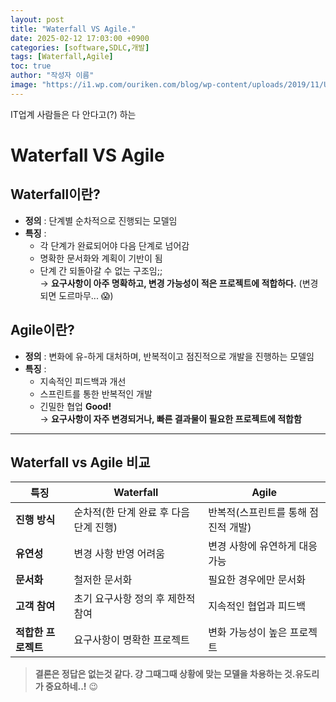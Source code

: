 ```yaml
---
layout: post
title: "Waterfall VS Agile."
date: 2025-02-12 17:03:00 +0900
categories: [software,SDLC,개발]
tags: [Waterfall,Agile]
toc: true
author: "작성자 이름"
image: "https://i1.wp.com/ouriken.com/blog/wp-content/uploads/2019/11/Untitled-design-2.png?w=736"
---
```



IT업계 사람들은 다 안다고(?) 하는  
# Waterfall VS Agile

## Waterfall이란?
- **정의** : 단계별 순차적으로 진행되는 모델임  
- **특징** :  
  - 각 단계가 완료되어야 다음 단계로 넘어감  
  - 명확한 문서화와 계획이 기반이 됨  
  - 단계 간 되돌아갈 수 없는 구조임;;  
  → **요구사항이 아주 명확하고, 변경 가능성이 적은 프로젝트에 적합하다.** (변경되면 도르마무... 😱)

## Agile이란?
- **정의** : 변화에 유-하게 대처하며, 반복적이고 점진적으로 개발을 진행하는 모델임  
- **특징** :  
  - 지속적인 피드백과 개선  
  - 스프린트를 통한 반복적인 개발  
  - 긴밀한 협업 **Good!**  
  → **요구사항이 자주 변경되거나, 빠른 결과물이 필요한 프로젝트에 적합함**  

---

## Waterfall vs Agile 비교

| 특징               | Waterfall                                  | Agile                                |
|------------------|---------------------------------|--------------------------------|
| **진행 방식**      | 순차적(한 단계 완료 후 다음 단계 진행)       | 반복적(스프린트를 통해 점진적 개발)  |
| **유연성**        | 변경 사항 반영 어려움                   | 변경 사항에 유연하게 대응 가능       |
| **문서화**        | 철저한 문서화                        | 필요한 경우에만 문서화            |
| **고객 참여**      | 초기 요구사항 정의 후 제한적 참여         | 지속적인 협업과 피드백            |
| **적합한 프로젝트**| 요구사항이 명확한 프로젝트              | 변화 가능성이 높은 프로젝트        |

> **결론은 정답은 없는것 같다. 걍 그때그때 상황에 맞는 모델을 차용하는 것.유도리가 중요하네..!** 😉  
